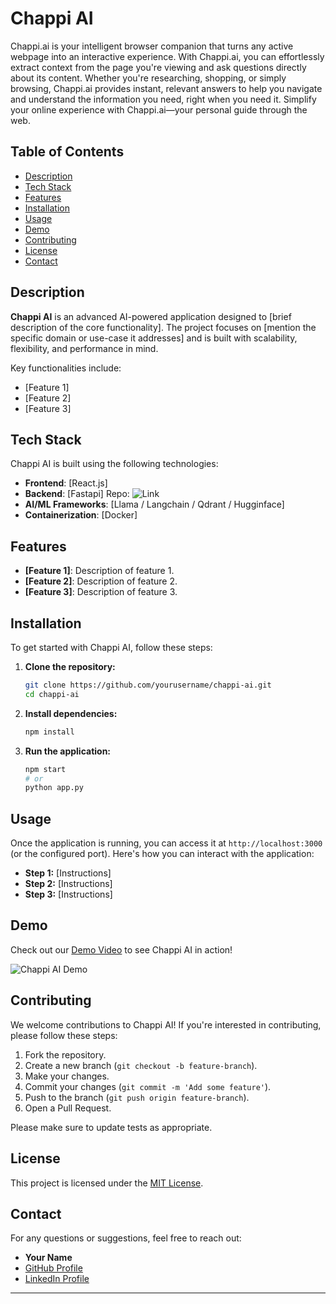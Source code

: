 

# Chappi AI

Chappi.ai is your intelligent browser companion that turns any active webpage into an interactive experience. With Chappi.ai, you can effortlessly extract context from the page you're viewing and ask questions directly about its content. Whether you're researching, shopping, or simply browsing, Chappi.ai provides instant, relevant answers to help you navigate and understand the information you need, right when you need it. Simplify your online experience with Chappi.ai—your personal guide through the web.

## Table of Contents

- [Description](#description)
- [Tech Stack](#tech-stack)
- [Features](#features)
- [Installation](#installation)
- [Usage](#usage)
- [Demo](#demo)
- [Contributing](#contributing)
- [License](#license)
- [Contact](#contact)

## Description

**Chappi AI** is an advanced AI-powered application designed to [brief description of the core functionality]. The project focuses on [mention the specific domain or use-case it addresses] and is built with scalability, flexibility, and performance in mind.

Key functionalities include:
- [Feature 1]
- [Feature 2]
- [Feature 3]

## Tech Stack

Chappi AI is built using the following technologies:

- **Frontend**: [React.js]
- **Backend**: [Fastapi] Repo: ![Link](https://github.com/ydvabhee/chappi_backend)
- **AI/ML Frameworks**: [Llama / Langchain / Qdrant / Hugginface]
- **Containerization**: [Docker]

## Features

- **[Feature 1]**: Description of feature 1.
- **[Feature 2]**: Description of feature 2.
- **[Feature 3]**: Description of feature 3.

## Installation

To get started with Chappi AI, follow these steps:

1. **Clone the repository:**
    ```bash
    git clone https://github.com/yourusername/chappi-ai.git
    cd chappi-ai
    ```

2. **Install dependencies:**
    ```bash
    npm install
    ```


4. **Run the application:**
    ```bash
    npm start
    # or
    python app.py
    ```

## Usage

Once the application is running, you can access it at `http://localhost:3000` (or the configured port). Here's how you can interact with the application:

- **Step 1:** [Instructions]
- **Step 2:** [Instructions]
- **Step 3:** [Instructions]

## Demo

Check out our [Demo Video](https://link-to-demo.com) to see Chappi AI in action!

![Chappi AI Demo](https://link-to-demo-image.com/demo.gif)

## Contributing

We welcome contributions to Chappi AI! If you're interested in contributing, please follow these steps:

1. Fork the repository.
2. Create a new branch (`git checkout -b feature-branch`).
3. Make your changes.
4. Commit your changes (`git commit -m 'Add some feature'`).
5. Push to the branch (`git push origin feature-branch`).
6. Open a Pull Request.

Please make sure to update tests as appropriate.

## License

This project is licensed under the [MIT License](LICENSE).

## Contact

For any questions or suggestions, feel free to reach out:

- **Your Name** 
- [GitHub Profile](https://github.com/ydvabhee/)
- [LinkedIn Profile](https://www.linkedin.com/in/ydvabhee)

---
